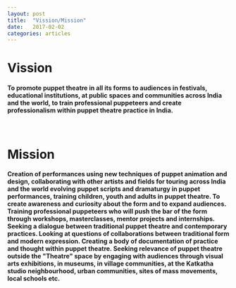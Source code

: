 ```yaml
---
layout: post
title:  "Vission/Mission"
date:   2017-02-02
categories: articles
---
```


<h1>Vission</h1> 
 
<h4>To promote puppet theatre in all its forms to audiences in festivals, educational institutions, at public spaces and communities across India and the world, to train professional puppeteers and create professionalism within puppet theatre practice in India.</h4>
<br>

<h1>Mission</h1> 
 
<h4>Creation of performances using new techniques of puppet animation and design, collaborating with other artists and fields for touring across India and the world evolving puppet scripts and dramaturgy in puppet performances, training children, youth and adults in puppet theatre. To create awareness and curiosity about the form and to expand audiences. Training professional puppeteers who will push the bar of the form through workshops, masterclasses, mentor projects and internships. Seeking a dialogue between traditional puppet theatre and contemporary practices. Looking at questions of collaborations between traditional form and modern expression. Creating a body of documentation of practice and thought within puppet theatre. Seeking relevance of puppet theatre outside the "Theatre" space by engaging with audiences through visual arts exhibitions, in museums, in village communities, at the Katkatha studio neighbourhood, urban communities, sites of mass movements, local schools etc.</h4>
